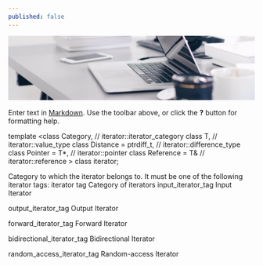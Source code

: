 ```yaml
---
published: false
---
```

[![Benjamin Bannekat ](https://raw.githubusercontent.com/hamid-abbaszadeh/hamid-abbaszadeh.github.io/master/images/post1.jpg)](https://hamid-abbaszadeh.github.io/Trees-Algorithm/)

Enter text in [Markdown](http://daringfireball.net/projects/markdown/). Use the toolbar above, or click the **?** button for formatting help.

template <class Category,              // iterator::iterator_category
          class T,                     // iterator::value_type
          class Distance = ptrdiff_t,  // iterator::difference_type
          class Pointer = T*,          // iterator::pointer
          class Reference = T&         // iterator::reference
          > class iterator;
          
Category to which the iterator belongs to. It must be one of the following iterator tags:
iterator tag	Category of iterators
input_iterator_tag
Input Iterator

output_iterator_tag
Output Iterator

forward_iterator_tag
Forward Iterator

bidirectional_iterator_tag
Bidirectional Iterator

random_access_iterator_tag
Random-access Iterator
